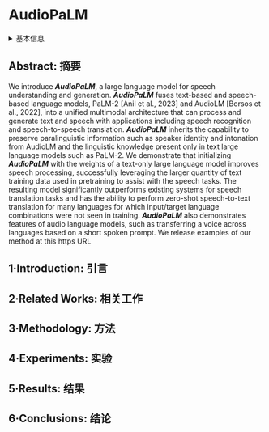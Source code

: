 # AudioPaLM

<details>
<summary>基本信息</summary>

- 标题: "AudioPaLM: A Large Language Model That Can Speak and Listen"
- 作者:
  - 01 Paul K. Rubenstein,
  - 02 Chulayuth Asawaroengchai,
  - 03 Duc Dung Nguyen,
  - 04 Ankur Bapna,
  - 05 Zalan Borsos,
  - 06 Felix de Chaumont Quitry,
  - 07 Peter Chen,
  - 08 Dalia El Badawy,
  - 09 Wei Han,
  - 10 Eugene Kharitonov,
  - 11 Hannah Muckenhirn,
  - 12 Dirk Padfield,
  - 13 James Qin,
  - 14 Danny Rozenberg,
  - 15 Tara Sainath,
  - 16 Johan Schalkwyk,
  - 17 Matt Sharifi,
  - 18 Michelle Tadmor Ramanovich,
  - 19 Marco Tagliasacchi,
  - 20 Alexandru Tudor,
  - 21 Mihajlo Velimirovic,
  - 22 Damien Vincent,
  - 23 Jiahui Yu,
  - 24 Yongqiang Wang,
  - 25 Vicky Zayats,
  - 26 Neil Zeghidour,
  - 27 Yu Zhang,
  - 28 Zhishuai Zhang,
  - 29 Lukas Zilka,
  - 30 Christian Frank
- 链接:
  - [ArXiv](https://arxiv.org/abs/2306.12925)
  - [Publication]
  - [Github]
  - [Demo](https://google-research.github.io/seanet/audiopalm/examples)
- 文件:
  - [ArXiv](_PDF/2306.12925v1__AudioPaLM__A_Large_Language_Model_That_Can_Speak_&_Listen.pdf)
  - [Publication] #TODO

</details>

## Abstract: 摘要

We introduce ***AudioPaLM***, a large language model for speech understanding and generation.
***AudioPaLM*** fuses text-based and speech-based language models, PaLM-2 [Anil et al., 2023] and AudioLM [Borsos et al., 2022], into a unified multimodal architecture that can process and generate text and speech with applications including speech recognition and speech-to-speech translation.
***AudioPaLM*** inherits the capability to preserve paralinguistic information such as speaker identity and intonation from AudioLM and the linguistic knowledge present only in text large language models such as PaLM-2.
We demonstrate that initializing ***AudioPaLM*** with the weights of a text-only large language model improves speech processing, successfully leveraging the larger quantity of text training data used in pretraining to assist with the speech tasks.
The resulting model significantly outperforms existing systems for speech translation tasks and has the ability to perform zero-shot speech-to-text translation for many languages for which input/target language combinations were not seen in training.
***AudioPaLM*** also demonstrates features of audio language models, such as transferring a voice across languages based on a short spoken prompt. We release examples of our method at this https URL

## 1·Introduction: 引言

## 2·Related Works: 相关工作

## 3·Methodology: 方法

## 4·Experiments: 实验

## 5·Results: 结果

## 6·Conclusions: 结论